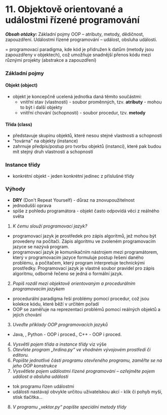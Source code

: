 # 11. Objektově orientované a událostmi řízené programování

***Obsah otázky:*** Základní pojmy OOP – atributy, metody, dědičnost,  zapouzdření. Událostmi řízené programování – událost, obsluha události.  

= programovací paradigma, kde kód je přidružen k datům (metody jsou zapouzdřeny v objektech), což umožňuje snadnější přenos kódu mezi různými projekty (abstrakce a zapouzdření)

### Základní pojmy
#### Objekt (object)
- objekt je koncepčně ucelená jednotka daná těmito součástmi:
	- vnitřní stav (vlastnosti) - soubor proměnných, tzv. **atributy** - mohou to být i další objekty
	- vnitřní chování (schopnosti) - soubor procedur, tzv. **metody**

#### Třída (class)
- představuje skupinu objektů, které nesou stejné vlastnosti a schopnosti
- "továrna" na objekty (instance)
- zahrnuje předpis/postup pro tvorbu objektů (instancí), které pak budou mít stejný druh vlastností a schopností

### Instance třídy 
- konkrétní objekt - jeden konkrétní jedinec z příslušné třídy

### Výhody
- **DRY** (Don't Repeat Yourself) - důraz na znovupoužitelnost
- jednodušší oprava
- spíše z pohledu programátora - objekt často odpovídá věci z reálného světa 

1. *K čemu slouží programovací jazyk?*
- programovací jazyk je prostředek pro zápis algoritmů, jež mohou být provedeny na počítači. Zápis algoritmu ve zvoleném programovacím jazyce se nazývá program.
- programovací jazyk je komunikačním nástrojem mezi programátorem, který v programovacím jazyce formuluje postup řešení daného problému, a počítačem, který program interpretuje technickými prostředky. Programovací jazyk je vlastně soubor pravidel pro zápis algoritmu, odborně řečeno se jedná o formální jazyk.
2. *Popiš rozdíl mezi objektově orientovaným a procedurálním programovacím jazykem*
- procedurální paradigma řeší problémy pomocí procedur, což jsou kolekce kódu, které běží v určitém pořadí
- OOP se zaměřuje na reprezentaci problémů pomocí reálných objektů a jejich chování
3. *Uveďte příklady OOP programovacích jazyků*
- Java, , Python - OOP i proced., C++ - OOP i proced.
4. *Vysvětli pojem třída a instance třídy*
 viz výše
5. *Otevřete program „hrdina.py“ ve vhodném vývojovém prostředí či editoru.*
6. *Popište jednotlivé části programu otevřeného programu, zaměřte se na jeho OOP konstrukce*
7. *Vysvětlete pojem událostmi řízené programování – ozřejměte pojem událost a obsluha události*
- tok programu řízen událostmi
- události nastávají obvykle určitou uživatelskou akcí - klik či pohyb myši, stisk tlačítka...
8. *V programu „vektor.py“ popište speciální metody třídy*